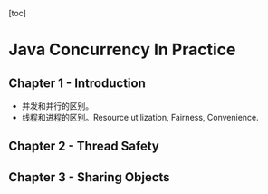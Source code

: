 [toc]

# Java Concurrency In Practice

##  Chapter 1 - Introduction

- 并发和并行的区别。
- 线程和进程的区别。Resource utilization, Fairness, Convenience.

## Chapter 2 - Thread Safety

## Chapter 3 - Sharing Objects

 